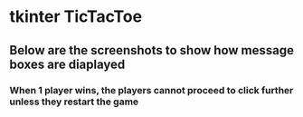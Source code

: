 # tkinter TicTacToe

## Below are the screenshots to show how message boxes are diaplayed 

### When 1 player wins, the players cannot proceed to click further unless they restart the game
